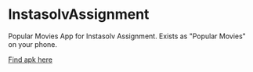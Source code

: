 # InstasolvAssignment
Popular Movies App for Instasolv Assignment. Exists as "Popular Movies" on your phone.

[Find apk here](https://github.com/rohg007/InstasolvAssignment/blob/master/app-debug.apk)
